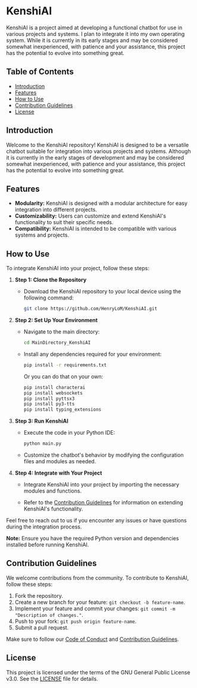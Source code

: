 # KenshiAI

KenshiAI is a project aimed at developing a functional chatbot for use in various projects and systems. I plan to integrate it into my own operating system. While it is currently in its early stages and may be considered somewhat inexperienced, with patience and your assistance, this project has the potential to evolve into something great.

## Table of Contents

- [Introduction](#introduction)
- [Features](#features)
- [How to Use](#how-to-use)
- [Contribution Guidelines](#contribution-guidelines)
- [License](#license)

## Introduction

Welcome to the KenshiAI repository! KenshiAI is designed to be a versatile chatbot suitable for integration into various projects and systems. Although it is currently in the early stages of development and may be considered somewhat inexperienced, with patience and your assistance, this project has the potential to evolve into something great.

## Features

- **Modularity:** KenshiAI is designed with a modular architecture for easy integration into different projects.
- **Customizability:** Users can customize and extend KenshiAI's functionality to suit their specific needs.
- **Compatibility:** KenshiAI is intended to be compatible with various systems and projects.

## How to Use

To integrate KenshiAI into your project, follow these steps:

1. **Step 1: Clone the Repository**
   - Download the KenshiAI repository to your local device using the following command:

     ```bash
     git clone https://github.com/HenryLoM/KenshiAI.git
     ```

2. **Step 2: Set Up Your Environment**
   - Navigate to the main directory:

     ```bash
     cd MainDirectory_KenshiAI
     ```

   - Install any dependencies required for your environment:

     ```bash
     pip install -r requirements.txt
     ```
     
     Or you can do that on your own:
     
     ```bash
     pip install characterai
     pip install websockets
     pip install pyttsx3
     pip install py3-tts
     pip install typing_extensions
     ```

3. **Step 3: Run KenshiAI**
   - Execute the code in your Python IDE:

     ```python
     python main.py
     ```

   - Customize the chatbot's behavior by modifying the configuration files and modules as needed.

4. **Step 4: Integrate with Your Project**
   - Integrate KenshiAI into your project by importing the necessary modules and functions.

   - Refer to the [Contribution Guidelines](CONTRIBUTING.md) for information on extending KenshiAI's functionality.

Feel free to reach out to us if you encounter any issues or have questions during the integration process.

**Note:** Ensure you have the required Python version and dependencies installed before running KenshiAI.

## Contribution Guidelines

We welcome contributions from the community. To contribute to KenshiAI, follow these steps:

1. Fork the repository.
2. Create a new branch for your feature: `git checkout -b feature-name`.
3. Implement your feature and commit your changes: `git commit -m "Description of changes."`.
4. Push to your fork: `git push origin feature-name`.
5. Submit a pull request.

Make sure to follow our [Code of Conduct](CODE_OF_CONDUCT.md) and [Contribution Guidelines](CONTRIBUTING.md).

## License

This project is licensed under the terms of the GNU General Public License v3.0. See the [LICENSE](LICENSE) file for details.
